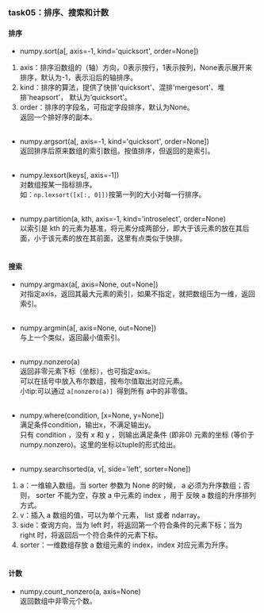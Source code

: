 ### task05：排序、搜索和计数

#### 排序

* numpy.sort(a[, axis=-1, kind='quicksort', order=None]) <br>
1. axis：排序沿数组的（轴）方向，0表示按行，1表示按列，None表示展开来排序，默认为-1，表示沿后的轴排序。 <br>
2. kind：排序的算法，提供了快排'quicksort'、混排'mergesort'、堆排'heapsort'， 默认为‘quicksort'。<br>
3. order：排序的字段名，可指定字段排序，默认为None。<br>
返回一个排好序的副本。<br><br>

* numpy.argsort(a[, axis=-1, kind='quicksort', order=None]) <br>
返回排序后原来数组的索引数组。按值排序，但返回的是索引。<br><br>

* numpy.lexsort(keys[, axis=-1]) <br>
对数组按某一指标排序。<br>
如：`np.lexsort([x[:, 0]])`按第一列的大小对每一行排序。<br><br>

* numpy.partition(a, kth, axis=-1, kind='introselect', order=None)<br>
以索引是 kth 的元素为基准，将元素分成两部分，即大于该元素的放在其后面，小于该元素的放在其前面，这里有点类似于快排。<br><br>

#### 搜索
* numpy.argmax(a[, axis=None, out=None])<br>
对指定axis，返回其最大元素的索引，如果不指定，就把数组压为一维，返回索引。<br><br>

* numpy.argmin(a[, axis=None, out=None])<br>
与上一个类似，返回最小值索引。<br><br>

* numpy.nonzero(a) <br>
返回非零元素下标（坐标），也可指定axis。<br>
可以在括号中放入布尔数组，按布尔值取出对应元素。<br>
小tip:可以通过 `a[nonzero(a)] `得到所有 a中的非零值。<br><br>

* numpy.where(condition, [x=None, y=None]) <br>
满足条件condition，输出x，不满足输出y。<br>
只有 condition ，没有 x 和 y ，则输出满足条件 (即非0) 元素的坐标 (等价于 numpy.nonzero)。这里的坐标以tuple的形式给出。<br><br>

* numpy.searchsorted(a, v[, side='left', sorter=None])<br>
1. a：一维输入数组。当 sorter 参数为 None 的时候， a 必须为升序数组；否则， sorter 不能为空，存放 a 中元素的 index ，用于 反映 a 数组的升序排列方式。<br>
2. v：插入 a 数组的值，可以为单个元素， list 或者 ndarray。<br>
3. side：查询方向，当为 left 时，将返回第一个符合条件的元素下标；当为 right 时，将返回后一个符合条件的元素下标。<br>
4. sorter：一维数组存放 a 数组元素的 index，index 对应元素为升序。<br><br>
 
#### 计数
* numpy.count_nonzero(a, axis=None) <br>
返回数组中非零元个数。<br><br>